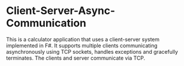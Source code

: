 # Client-Server-Async-Communication
This is a calculator application that uses a client-server system implemented in F#. It supports multiple clients communicating asynchronously using TCP sockets, handles exceptions and gracefully terminates. The clients and server communicate via TCP.

